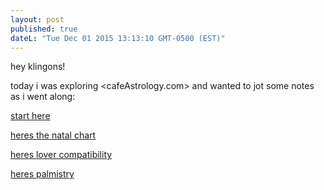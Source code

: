 ```yaml
---
layout: post
published: true
dateL: "Tue Dec 01 2015 13:13:10 GMT-0500 (EST)"
---
```


hey klingons!

today i was exploring <cafeAstrology.com> and wanted to jot some notes as i went along:

[start here](http://astro.cafeastrology.com/index.php)

[heres the natal chart](http://astro.cafeastrology.com/natal.php)

[heres lover compatibility](http://astro.cafeastrology.com/cgi-bin/astro/comp2f)

[heres palmistry](http://www.cafeastrology.com/lovepalmistry.html)


